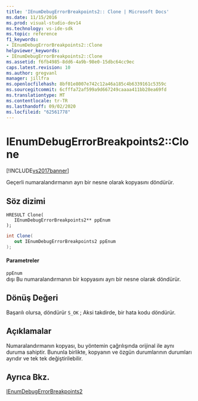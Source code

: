 ```yaml
---
title: 'IEnumDebugErrorBreakpoints2:: Clone | Microsoft Docs'
ms.date: 11/15/2016
ms.prod: visual-studio-dev14
ms.technology: vs-ide-sdk
ms.topic: reference
f1_keywords:
- IEnumDebugErrorBreakpoints2::Clone
helpviewer_keywords:
- IEnumDebugErrorBreakpoints2::Clone
ms.assetid: f6fb4985-8dd6-4a9b-98e0-15dbc64cc9ec
caps.latest.revision: 10
ms.author: gregvanl
manager: jillfra
ms.openlocfilehash: 8bf01e8007e742c12a46a185c4b6339161c5359c
ms.sourcegitcommit: 6cfffa72af599a9d667249caaaa411bb28ea69fd
ms.translationtype: MT
ms.contentlocale: tr-TR
ms.lasthandoff: 09/02/2020
ms.locfileid: "62561778"
---
```

# <a name="ienumdebugerrorbreakpoints2clone"></a>IEnumDebugErrorBreakpoints2::Clone
[!INCLUDE[vs2017banner](../../../includes/vs2017banner.md)]

Geçerli numaralandırmanın ayrı bir nesne olarak kopyasını döndürür.  
  
## <a name="syntax"></a>Söz dizimi  
  
```cpp#  
HRESULT Clone(  
   IEnumDebugErrorBreakpoints2** ppEnum  
);  
```  
  
```csharp  
int Clone(  
   out IEnumDebugErrorBreakpoints2 ppEnum  
);  
```  
  
#### <a name="parameters"></a>Parametreler  
 `ppEnum`  
 dışı Bu numaralandırmanın bir kopyasını ayrı bir nesne olarak döndürür.  
  
## <a name="return-value"></a>Dönüş Değeri  
 Başarılı olursa, döndürür `S_OK` ; Aksi takdirde, bir hata kodu döndürür.  
  
## <a name="remarks"></a>Açıklamalar  
 Numaralandırmanın kopyası, bu yöntemin çağrılışında orijinal ile aynı duruma sahiptir. Bununla birlikte, kopyanın ve özgün durumlarının durumları ayrıdır ve tek tek değiştirilebilir.  
  
## <a name="see-also"></a>Ayrıca Bkz.  
 [IEnumDebugErrorBreakpoints2](../../../extensibility/debugger/reference/ienumdebugerrorbreakpoints2.md)
